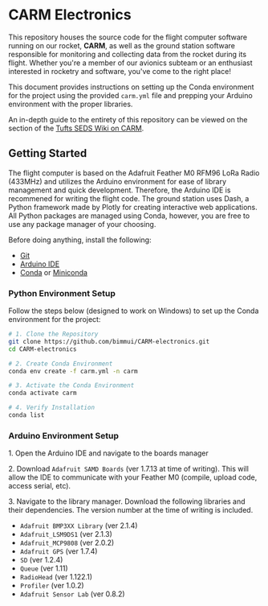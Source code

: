 # CARM Electronics

This repository houses the source code for the flight computer software running on our rocket, **CARM**, as well as the ground station software responsible for monitoring and collecting data from the rocket during its flight. Whether you're a member of our avionics subteam or an enthusiast interested in rocketry and software, you've come to the right place!

This document provides instructions on setting up the Conda environment for the project using the provided ```carm.yml``` file and prepping your Arduino environment with the proper libraries.

An in-depth guide to the entirety of this repository can be viewed on the section of the [Tufts SEDS Wiki on CARM](https://sedstufts.notion.site/CARM-Technical-Documentation-2e8ebba6ad954b1c946b6060394e9795).


## Getting Started
The flight computer is based on the Adafruit Feather M0 RFM96 LoRa Radio (433MHz) and utilizes the Arduino environment for ease of library management and quick development. Therefore, the Arduino IDE is recommened for writing the flight code. The ground station uses Dash, a Python framework made by Plotly for creating interactive web applications. All Python packages are managed using Conda, however, you are free to use any package manager of your choosing.


Before doing anything, install the following:
- [Git](https://git-scm.com/downloads)
- [Arduino IDE](https://www.arduino.cc/en/software)
- [Conda](https://docs.conda.io/en/latest/) or [Miniconda](https://docs.conda.io/projects/miniconda/en/latest/)

### Python Environment Setup

Follow the steps below (designed to work on Windows) to set up the Conda environment for the project:

```bash
# 1. Clone the Repository
git clone https://github.com/bimmui/CARM-electronics.git
cd CARM-electronics

# 2. Create Conda Environment
conda env create -f carm.yml -n carm

# 3. Activate the Conda Environment
conda activate carm

# 4. Verify Installation
conda list
```

### Arduino Environment Setup

1\. Open the Arduino IDE and navigate to the boards manager

2\. Download `Adafruit SAMD Boards` (ver 1.7.13 at time of writing). This will allow the IDE to communicate with your Feather M0 (compile, upload code, access serial, etc).

3\. Navigate to the library manager. Download the following libraries and their dependencies. The version number at the time of writing is included.
- `Adafruit BMP3XX Library` (ver 2.1.4)
- `Adafruit_LSM9DS1` (ver 2.1.3)
- `Adafruit_MCP9808` (ver 2.0.2)
- `Adafruit GPS` (ver 1.7.4)
- `SD` (ver 1.2.4)
- `Queue` (ver 1.11)
- `RadioHead` (ver 1.122.1)
- `Profiler` (ver 1.0.2)
- `Adafruit Sensor Lab` (ver 0.8.2)
